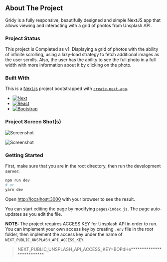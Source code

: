 <!-- ABOUT THE PROJECT -->
## About The Project

Gridy is a fully responsive, beautifully designed and simple NextJS app that allows viewing and interacting with a grid of photos from Unsplash API.

### Project Status
This project is Completed as v1. Displaying a grid of photos with the ability of infinite scrolling, using a lazy-load strategy to fetch additional images as the user scrolls. Also, the user has the ability to see the full photo in a full width with more information about it by clicking on the photo.


### Built With
This is a [Next.js](https://nextjs.org/) project bootstrapped with [`create-next-app`](https://github.com/vercel/next.js/tree/canary/packages/create-next-app).

* [![Next][Next.js]][Next-url]
* [![React][React.js]][React-url]
* [![Bootstrap][Bootstrap.com]][Bootstrap-url]

### Project Screen Shot(s)
![Screenshot](https://i.ibb.co/KGBsncw/Screen-Shot-2022-08-05-at-8-22-33-PM.png)

![Screenshot](https://i.ibb.co/Ns19ryj/Screen-Shot-2022-08-05-at-8-23-00-PM.png)



### Getting Started

First, make sure that you are in the root directory, then run the development server:

```bash
npm run dev
# or
yarn dev
```

Open [http://localhost:3000](http://localhost:3000) with your browser to see the result.

You can start editing the page by modifying `pages/index.js`. The page auto-updates as you edit the file.

**NOTE:** The project requires ACCESS KEY for Unsplash API in order to run.  You can implement your own access key by creating `.env` file in the root folder, then implement the access key under the name of  `NEXT_PUBLIC_UNSPLASH_API_ACCESS_KEY`.

> NEXT_PUBLIC_UNSPLASH_API_ACCESS_KEY=BOPdHe**************************

<!-- MARKDOWN LINKS & IMAGES -->
[Next.js]: https://img.shields.io/badge/next.js-000000?style=for-the-badge&logo=nextdotjs&logoColor=white
[Next-url]: https://nextjs.org/

[React.js]: https://img.shields.io/badge/React-20232A?style=for-the-badge&logo=react&logoColor=61DAFB
[React-url]: https://reactjs.org/

[Bootstrap.com]: https://img.shields.io/badge/Bootstrap-563D7C?style=for-the-badge&logo=bootstrap&logoColor=white
[Bootstrap-url]: https://getbootstrap.com

